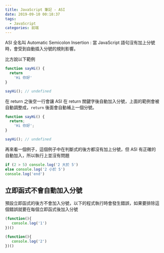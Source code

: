 ```yaml
---
title: JavaScript 筆記 - ASI
date: 2019-09-10 00:18:37
tags: 
  - JavaScript
categories: 前端
---
```


ASI 全名叫 Automatic Semicolon Insertion : 當 JavaScript 語句沒有加上分號時，會受到自動插入分號的規則影響。

比方說以下範例

``` JavaScript
function sayHi() {
  return 
    'Hi 你好'
}

sayHi(); // undefined
```

在 return 之後空一行會讓 ASI 在 return 關鍵字後自動加入分號，上面的範例會被自動調整成，`return` 後面會自動補上一個分號。
 
``` JavaScript
function sayHi() {
  return; 
    'Hi 你好';
}

sayHi(); // undefined
```

再來看一個例子，這個例子中在判斷式的後方都沒有加上分號，但 ASI 有正確的自動加入，所以執行上並沒有問題

``` JavaScript
if (2 > 5) console.log('2 大於 5')
else console.log('2 小於 5')
console.log('end')
```

## 立即函式不會自動加入分號
預設立即函式的後方不會加入分號，以下的程式執行時會發生錯誤，如果要排除這個錯誤就要在每個立即函式後加入分號
``` JavaScript
(function(){
   console.log('1')
})()

(function(){
   console.log('2')
})()
```